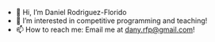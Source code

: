 - 👋 Hi, I’m Daniel Rodriguez-Florido
- 👀 I’m interested in competitive programming and teaching!
- 📫 How to reach me: Email me at dany.rfp@gmail.com!

<!---
Danny1021/Danny1021 is a ✨ special ✨ repository because its `README.md` (this file) appears on your GitHub profile.
You can click the Preview link to take a look at your changes.
--->
